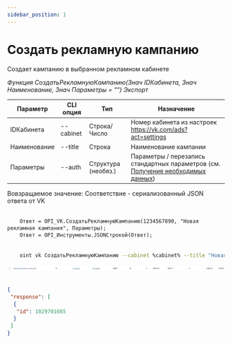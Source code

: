 ```yaml
---
sidebar_position: 1
---
```


# Создать рекламную кампанию
Создает кампанию в выбранном рекламном кабинете

*Функция СоздатьРекламнуюКампанию(Знач IDКабинета, Знач Наименование, Знач Параметры = "") Экспорт*

  | Параметр | CLI опция | Тип | Назначение |
  |-|-|-|-|
  | IDКабинета | --cabinet | Строка/Число | Номер кабинета из настроек https://vk.com/ads?act=settings |
  | Наименование | --title | Строка | Наименование кампании |
  | Параметры | --auth | Структура (необяз.) | Параметры / перезапись стандартных параметров (см. [Получение необходимых данных](../)) |
  
  Вовзращаемое значение: Соответствие - сериализованный JSON ответа от VK

```bsl title="Пример кода"
			
	Ответ = OPI_VK.СоздатьРекламнуюКампанию(1234567890, "Новая рекламная кампания", Параметры);
	Ответ = OPI_Инструменты.JSONСтрокой(Ответ);

```

```sh title="Пример команд CLI"

    oint vk СоздатьРекламнуюКампанию --cabinet %cabinet% --title "Новая рекламная кампания" --auth C:\auth.json

```

![Результат](img/1.png)

```json title="Результат"

{
 "response": [
  {
   "id": 1029701085
  }
 ]
}

```
